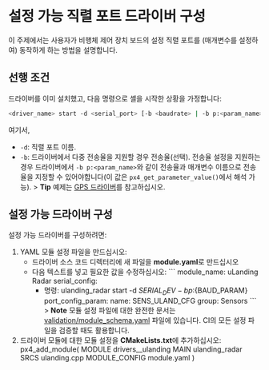 # 설정 가능 직렬 포트 드라이버 구성

이 주제에서는 사용자가 비행체 제어 장치 보드의 설정 직렬 포트를 (매개변수를 설정하여) 동작하게 하는 방법을 설명합니다.

## 선행 조건

드라이버를 이미 설치했고, 다음 명령으로 셸을 시작한 상황을 가정합니다:

```sh
<driver_name> start -d <serial_port> [-b <baudrate> | -b p:<param_name>]
```

여기서,

- `-d`: 직렬 포트 이름.
- `-b`: 드라이버에서 다중 전송율을 지원할 경우 전송율(선택). 전송율 설정을 지원하는 경우 드라이버에서 `-b p:<param_name>`와 같이 전송율과 매개변수 이름으로 전송율을 지정할 수 있어야합니다(이 값은 `px4_get_parameter_value()`에서 해석 가능). > **Tip** 예제는 [GPS 드라이버](https://github.com/PX4/PX4-Autopilot/blob/master/src/drivers/gps/gps.cpp#L1023)를 참고하십시오.

## 설정 가능 드라이버 구성

설정 가능 드라이버를 구성하려면:

1. YAML 모듈 설정 파일을 만드십시오: 
    - 드라이버 소스 코드 디렉터리에 새 파일을 **module.yaml**로 만드십시오
    - 다음 텍스트를 넣고 필요한 값을 수정하십시오: ``` module_name: uLanding Radar serial_config: 
        - 명령: ulanding_radar start -d ${SERIAL_DEV} -b p:${BAUD_PARAM} port_config_param: name: SENS_ULAND_CFG group: Sensors ``` > **Note** 모듈 설정 파일에 대한 완전한 문서는 [validation/module_schema.yaml](https://github.com/PX4/PX4-Autopilot/blob/master/validation/module_schema.yaml) 파일에 있습니다. CI의 모든 설정 파일을 검증할 때도 활용합니다.
2. 드라이버 모듈에 대한 모듈 설정을 **CMakeLists.txt**에 추가하십시오: 
        px4_add_module(
        MODULE drivers__ulanding
        MAIN ulanding_radar
        SRCS
            ulanding.cpp
        MODULE_CONFIG
            module.yaml
        )